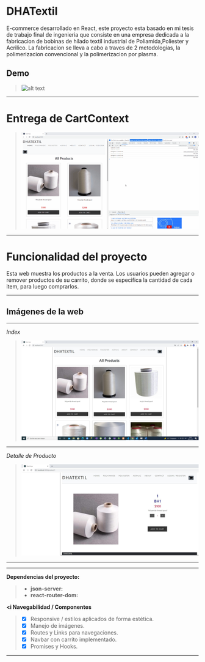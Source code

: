  # DHATextil

E-commerce desarrollado en React, este proyecto esta basado en mi tesis de trabajo final de ingenieria que consiste en una empresa dedicada a la fabricacion
de bobinas de hilado textil industrial de Poliamida,Poliester y Acrilico.
La fabricacion se lleva a cabo a traves de 2 metodologias, la polimerizacion convencional y la polimerizacion por plasma. 

## Demo

>![alt text](public/DHATextil.gif "Logo")
---

# Entrega de CartContext

>![alt text](public/DHATextilCartContext.gif "Logo")
---

# Funcionalidad del proyecto

Esta web muestra los productos a la venta. Los usuarios pueden agregar o remover productos de su carrito, donde se especifica la cantidad de cada item, para luego comprarlos.

---------
## Imágenes de la web
----------

*Index*
>![picture alt](public/Inicio.jpg "Inicio")
----------

*Detalle de Producto*
>![picture alt](public/DetalleProducto.jpg "Detalle de Producto")
----------
---

**Dependencias del proyecto:**

> - **json-server:** 
> - **react-router-dom:**

**<i Navegabilidad / Componentes**
> - [X] Responsive / estilos aplicados de forma estética.
> - [X] Manejo de imágenes.
> - [X] Routes y Links para navegaciones.
> - [X] Navbar con carrito implementado.
> - [X] Promises y Hooks.
----------
